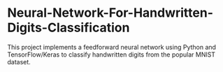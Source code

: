 # Neural-Network-For-Handwritten-Digits-Classification
This project implements a feedforward neural network using Python and TensorFlow/Keras to classify handwritten digits from the popular MNIST dataset.

